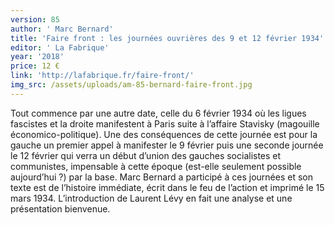 ```yaml
---
version: 85
author: ' Marc Bernard'
title: 'Faire front : les journées ouvrières des 9 et 12 février 1934'
editor: ' La Fabrique'
year: '2018'
price: 12 €
link: 'http://lafabrique.fr/faire-front/'
img_src: /assets/uploads/am-85-bernard-faire-front.jpg
---
```

Tout commence par une autre date, celle du 6 février 1934 où les
 ligues fascistes et la droite manifestent à Paris suite à l’affaire Stavisky
 (magouille économico-politique). Une des conséquences de cette journée
 est pour la gauche un premier appel à manifester le 9 février puis
 une seconde journée le 12 février qui verra un début d’union des
 gauches socialistes et communistes, impensable à cette époque (est-elle
 seulement possible aujourd’hui ?) par la base. Marc Bernard a
 participé à ces journées et son texte est de l’histoire immédiate, écrit
 dans le feu de l’action et imprimé le 15 mars 1934. L’introduction
 de Laurent Lévy en fait une analyse et une présentation bienvenue.
